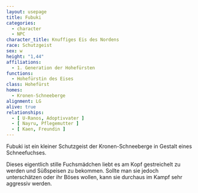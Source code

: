 ```yaml
---
layout: usepage
title: Fubuki
categories:
  - character
  - NPC
character_title: Knuffiges Eis des Nordens
race: Schutzgeist
sex: w
height: "1,44"
affiliations:
  - 1. Generation der Hohefürsten
functions:
  - Hohefürstin des Eises
class: Hohefürst
homes:
  - Kronen-Schneeberge
alignment: LG
alive: true
relationships:
  - [ U-Ranos, Adoptivvater ]
  - [ Nayru, Pflegemutter ]
  - [ Kaen, Freundin ]
---
```


Fubuki ist ein kleiner Schutzgeist der Kronen-Schneeberge in Gestalt eines Schneefuchses.

Dieses eigentlich stille Fuchsmädchen liebt es am Kopf gestreichelt zu werden und Süßspeisen zu bekommen. Sollte man sie
jedoch unterschätzen oder ihr Böses wollen, kann sie durchaus im Kampf sehr aggressiv werden.